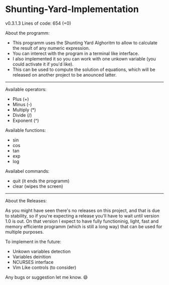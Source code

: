 # Shunting-Yard-Implementation

v0.3.1.3
Lines of code: 654 (+0)

About the programm:
 - This programm uses the Shunting Yard Alghoritm to allow to calculate the result of any numeric expression.
 - You can interect with the program in a terminal like interface.
 - I also implemented it so you can work with one unkown variable (you could activate it if you'd like).
 - This can be used to compute the solution of equations, which will be released on another project to be anounced latter.

------------------------------------------

Available operators:
 - Plus (+)
 - Minus (-)
 - Multiply (*)
 - Divide (/)
 - Exponent (^)

Available functions:
 - sin
 - cos
 - tan
 - exp
 - log
 
 Availabel commands:
  - quit (it ends the programm)
  - clear (wipes the screen)

-------------------------------------

About the Releases: 

As you might have seen there's no releases on this project, and that is due to stability, so if you're expecting a release you'll have to wait until version 1.0 is out. On that version I expect to have fully functioninig, light, fast and memory efficiente programm (which is still a long way) that can be used for multiple purposes.

To implement in the future:

  - Unkown variables detection
  - Variables deinition
  - NCURSES interface
  - Vim Like controls (to consider)

Any bugs or suggestion let me know. 😄
